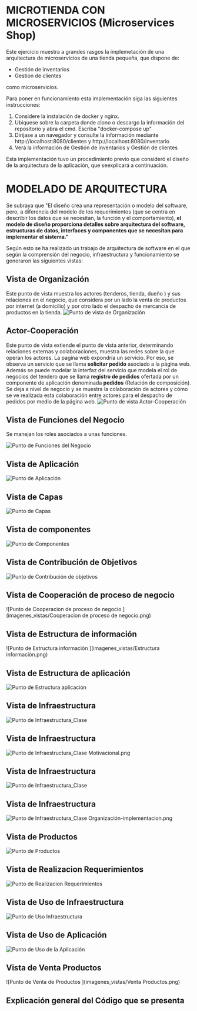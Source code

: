 # MICROTIENDA CON MICROSERVICIOS (Microservices Shop)
Este ejercicio muestra a grandes rasgos la implemetación de una arquitectura de microservicios de una tienda pequeña, que dispone de:

* Gestión de inventarios
* Gestion de clientes

como microservicios. 

Para poner en funcionamiento esta implementación siga las siguientes instrucciones:

1. Considere la instalación de docker y nginx.
2. Ubiquese sobre la carpeta donde clono o descargo la información del repositorio y abra el cmd. Escriba "docker-compose up"
3. Dirijase a un navegador y consulte la información mediante http://localhost:8080/clientes y http://localhost:8080/inventario
4. Verá la  información de Gestión de inventarios y Gestión de clientes

Esta implementación tuvo un procedimiento previo que consideró el diseño de la arquitectura de la aplicación, que seexplicará a continuación.

# MODELADO DE ARQUITECTURA

Se subraya que "El diseño crea una representación o modelo del software, pero, a diferencia del modelo de los requerimientos (que se centra en describir los datos que se
necesitan, la función y el comportamiento), **el modelo de diseño proporciona detalles sobre arquitectura del software, estructuras de datos, interfaces y componentes que
se necesitan para implementar el sistema."**

Según esto se ha realizado un trabajo de arquitectura de software en el que según la comprensión del negocio, infraestructura y funcionamiento se generaron las siguientes vistas:

## Vista de Organización
Este punto de vista muestra los actores (tenderos, tienda, dueño ) y sus relaciones en el negocio, que considera por un lado la venta de productos por internet (a domicilio) y por otro lado el despacho de mercancía de productos en la tienda. 
![Punto de vista de Organización](imagenes_vistas/Organización.png)
## Actor-Cooperación 
Este punto de vista extiende el punto de vista anterior, determinando relaciones externas y colaboraciones, muestra las redes sobre la que operan los actores. La pagína web expondría un servicio. Por eso, se observa  un servicio que se llama **solicitar pedido** asociado a la página web. Además se puede modelar la interfaz del servicio que modela el rol de negocios del tendero que se llama **registro de pedidos** ofertada por un componente de aplicación denominada **pedidos** (Relación de composición). Se deja a nivel de negocio y se muestra la colaboración de actores y cómo se ve realizada esta colaboración entre actores para el despacho de pedidos por medio de la página web.
![Punto de vista Actor-Cooperación](imagenes_vistas/Actor-Cooperación.png)

## Vista de Funciones del Negocio
Se manejan los roles asociados a unas funciones.

![Punto de Funciones del Negocio ](imagenes_vistas/FuncionesDelNegocio.png)

## Vista de Aplicación
![Punto de Aplicación](imagenes_vistas/Aplicacion.png)

## Vista de Capas
![Punto de Capas ](imagenes_vistas/Capas.png)

## Vista de componentes
![Punto de Componentes ](imagenes_vistas/ComponentesApp.png)

## Vista de Contribución de Objetivos
![Punto de Contribución de objetivos ](imagenes_vistas/Contribución_Objetivos.png)

## Vista de Cooperación de proceso de negocio
![Punto de Cooperacion de proceso de negocio ](imagenes_vistas/Cooperacion de proceso de negocio.png)

## Vista de Estructura de información
![Punto de Estructura información ](imagenes_vistas/Estructura información.png)

## Vista de Estructura de aplicación
![Punto de Estructura aplicación ](imagenes_vistas/EstructuraApp.png)

## Vista de Infraestructura
![Punto de Infraestructura_Clase ](imagenes_vistas/Infraestructura_Clase.png)


## Vista de Infraestructura
![Punto de Infraestructura_Clase ](imagenes_vistas/Infraestructura_Clase.png)
Motivacional.png

## Vista de Infraestructura
![Punto de Infraestructura_Clase ](imagenes_vistas/Infraestructura_Clase.png)

## Vista de Infraestructura
![Punto de Infraestructura_Clase ](imagenes_vistas/Infraestructura_Clase.png)
Organización-implementacion.png

## Vista de Productos
![Punto de Productos ](imagenes_vistas/Productos.png)

## Vista de Realizacion Requerimientos
![Punto de Realizacion Requerimientos ](imagenes_vistas/RalizacionRequerimientos.png)

## Vista de Uso de Infraestructura
![Punto de Uso Infraestructura ](imagenes_vistas/Uso-Infraestructura.png)

## Vista de Uso de Aplicación
![Punto de Uso de la Aplicación ](imagenes_vistas/UsoApp.png)

## Vista de Venta Productos
![Punto de Venta de Productos ](imagenes_vistas/Venta Productos.png)


## Explicación general del Código que se presenta

```

```
